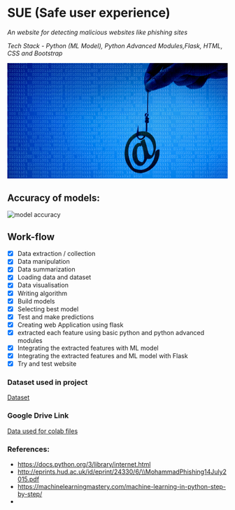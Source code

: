 # SUE (Safe user experience)
*An website for detecting malicious websites like phishing sites*

*Tech Stack - Python (ML Model), Python Advanced Modules,Flask, HTML, CSS and Bootstrap*

![Phishing](./images/readmeimg.jpg)

## Accuracy of models:
![model accuracy](https://gitlab.com/syedareehaquasar/tswe-project/-/raw/master/images/model_performance_Rankwise.PNG)

## Work-flow 
- [X] Data extraction / collection 
- [X] Data manipulation 
- [X] Data summarization
- [X] Loading data and dataset
- [X] Data visualisation 
- [X] Writing algorithm 
- [X] Build models
- [X] Selecting best model
- [X] Test and make predictions
- [X] Creating web Application using flask
- [X] extracted each feature using basic python and python advanced modules
- [X] Integrating the extracted features with ML model
- [X] Integrating the extracted features and ML model with Flask
- [X] Try and test website

### Dataset used in project
[Dataset](https://www.kaggle.com/akashkr/phishing-website-dataset)

### Google Drive Link
[Data used for colab files](https://drive.google.com/drive/folders/1SD2LyLzxf7nLRNsl6KSS_sY4IdWOa3f8?usp=sharing)

### References:
- https://docs.python.org/3/library/internet.html
- http://eprints.hud.ac.uk/id/eprint/24330/6/\\MohammadPhishing14July2015.pdf
- https://machinelearningmastery.com/machine-learning-in-python-step-by-step/
- 

